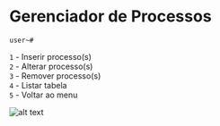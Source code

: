 # Gerenciador de Processos
```
user~#
```
`1` - Inserir processo(s)<br/>
`2` - Alterar processo(s)<br/>
`3` - Remover processo(s)<br/>
`4` - Listar tabela<br/>
`5` - Voltar ao menu<br/>

![alt text](http://www.fatec.edu.br/wp-content/themes/fatec/img/logo-colorido.png)
